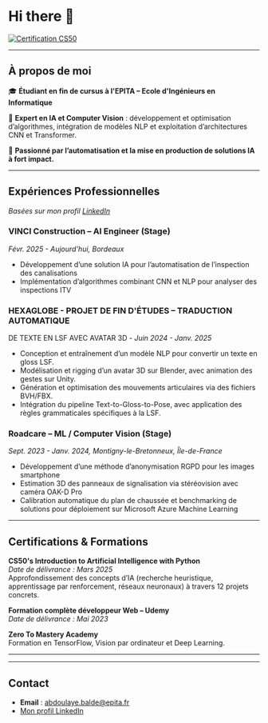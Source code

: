 # Hi there 👋

<!--
**sankBalde/sankBalde** is a ✨ _special_ ✨ repository because its `README.md` (this file) appears on your GitHub profile.
-->

[![Certification CS50](https://img.shields.io/badge/Certification-CS50-blue)](https://certificates.cs50.io/6e087326-7c16-4be5-a78f-f29525aa0314.pdf?size=letter)

---

## À propos de moi

🎓 **Étudiant en fin de cursus à l'EPITA – Ecole d'Ingénieurs en Informatique**  

🤖 **Expert en IA et Computer Vision** : développement et optimisation d’algorithmes, intégration de modèles NLP et exploitation d’architectures CNN et Transformer.

🚀 **Passionné par l’automatisation et la mise en production de solutions IA à fort impact.**

---

## Expériences Professionnelles  
*Basées sur mon profil [LinkedIn](https://www.linkedin.com/in/abdoulaye-baldé-448330231)*

### VINCI Construction – AI Engineer (Stage) 
_Févr. 2025 - Aujourd’hui, Bordeaux_  
- Développement d’une solution IA pour l’automatisation de l’inspection des canalisations  
- Implémentation d’algorithmes combinant CNN et NLP pour analyser des inspections ITV

### HEXAGLOBE - PROJET DE FIN D'ÉTUDES – TRADUCTION AUTOMATIQUE
DE TEXTE EN LSF AVEC AVATAR 3D -
_Juin 2024 - Janv. 2025_
- Conception et entraînement d’un modèle NLP pour convertir un
texte en gloss LSF.
- Modélisation et rigging d’un avatar 3D sur Blender, avec
animation des gestes sur Unity.
- Génération et optimisation des mouvements articulaires via des
fichiers BVH/FBX.
- Intégration du pipeline Text-to-Gloss-to-Pose, avec application
des règles grammaticales spécifiques à la LSF.

### Roadcare – ML / Computer Vision (Stage) 
_Sept. 2023 - Janv. 2024, Montigny-le-Bretonneux, Île-de-France_  
- Développement d’une méthode d’anonymisation RGPD pour les images smartphone  
- Estimation 3D des panneaux de signalisation via stéréovision avec caméra OAK-D Pro  
- Calibration automatique du plan de chaussée et benchmarking de solutions pour déploiement sur Microsoft Azure Machine Learning

---

## Certifications & Formations

**CS50's Introduction to Artificial Intelligence with Python**  
*Date de délivrance : Mars 2025*  
Approfondissement des concepts d’IA (recherche heuristique, apprentissage par renforcement, réseaux neuronaux) à travers 12 projets concrets.

**Formation complète développeur Web – Udemy**  
*Date de délivrance : Mai 2023*

**Zero To Mastery Academy**  
Formation en TensorFlow, Vision par ordinateur et Deep Learning.

---

---

## Contact

- **Email** : [abdoulaye.balde@epita.fr](mailto:abdoulaye.balde@epita.fr)
- [Mon profil LinkedIn](https://www.linkedin.com/in/abdoulaye-baldé-448330231)
